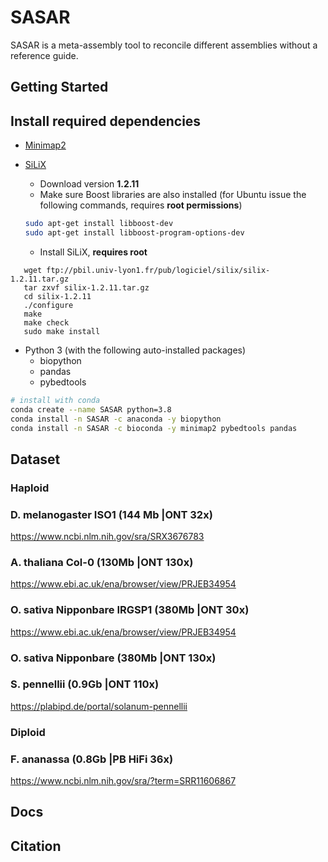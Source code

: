 # SASAR 

SASAR is a meta-assembly tool to reconcile different assemblies without a reference guide. 

## Getting Started
## Install required dependencies

- [Minimap2](https://github.com/lh3/minimap2)    
- [SiLiX](http://lbbe.univ-lyon1.fr/-SiLiX-?lang=en)

   * Download version **1.2.11**
   * Make sure Boost libraries are also installed (for Ubuntu issue the following commands, requires **root permissions**)
   ```bash
   sudo apt-get install libboost-dev
   sudo apt-get install libboost-program-options-dev
   ```
   * Install SiLiX, **requires root**
```
   wget ftp://pbil.univ-lyon1.fr/pub/logiciel/silix/silix-1.2.11.tar.gz
   tar zxvf silix-1.2.11.tar.gz
   cd silix-1.2.11
   ./configure
   make
   make check
   sudo make install
```
- Python 3 (with the following auto-installed packages)
    - biopython
    - pandas
    - pybedtools 
```bash
# install with conda
conda create --name SASAR python=3.8
conda install -n SASAR -c anaconda -y biopython
conda install -n SASAR -c bioconda -y minimap2 pybedtools pandas

```
## Dataset 
### Haploid
### D. melanogaster ISO1 (144 Mb |ONT 32x)
https://www.ncbi.nlm.nih.gov/sra/SRX3676783

### A. thaliana Col-0 (130Mb |ONT 130x)
https://www.ebi.ac.uk/ena/browser/view/PRJEB34954

### O. sativa Nipponbare IRGSP1 (380Mb |ONT 30x)
https://www.ebi.ac.uk/ena/browser/view/PRJEB34954

### O. sativa Nipponbare  (380Mb |ONT 130x)

### S. pennellii  (0.9Gb |ONT 110x)
https://plabipd.de/portal/solanum-pennellii

### Diploid
### F. ananassa (0.8Gb	|PB HiFi 36x)
https://www.ncbi.nlm.nih.gov/sra/?term=SRR11606867
## Docs
## Citation
